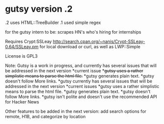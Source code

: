 gutsy version .2
=====

.2 uses HTML::TreeBuilder
.1 used simple regex

for the gutsy intern to be: scrapes HN's who's hiring for internships

Requires Crypt:SSLeay http://search.cpan.org/~nanis/Crypt-SSLeay-0.64/SSLeay.pm for local download or curl, as well as LWP::Simple

License is GPL3

Note: Gutsy is a work in progress, and currently has several issues that will be addressed in the next version
*current issue
*~~gutsy uses a rather simplistic means to parse the html file.~~
*gutsy generates plain text.
*gutsy doesn't follow More links.
*gutsy currently has several issues that will be addressed in the next version
*current issues
*gutsy uses a rather simplistic means to parse the html file.
*gutsy generates plain text.
*gutsy doesn't follow More links.
*gutsy isn't polite and doesn't use the recommended API for Hacker News

Other features to be added in the next version: 
add search options for remote, H1B, and categorize by location


